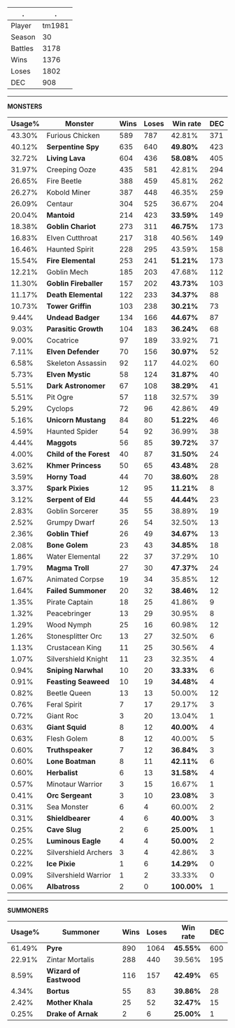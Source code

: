 .|.
|-|-
Player|tm1981
Season|30
Battles|3178
Wins|1376
Loses|1802
DEC|908

---
**MONSTERS**

Usage%|Monster|Wins|Loses|Win rate|DEC|
-|-|-|-|-|-|
43.30%|Furious Chicken|589|787|42.81%|371|
40.12%|**Serpentine Spy**|635|640|**49.80%**|423|
32.72%|**Living Lava**|604|436|**58.08%**|405|
31.97%|Creeping Ooze|435|581|42.81%|294|
26.65%|Fire Beetle|388|459|45.81%|262|
26.27%|Kobold Miner|387|448|46.35%|259|
26.09%|Centaur|304|525|36.67%|204|
20.04%|**Mantoid**|214|423|**33.59%**|149|
18.38%|**Goblin Chariot**|273|311|**46.75%**|173|
16.83%|Elven Cutthroat|217|318|40.56%|149|
16.46%|Haunted Spirit|228|295|43.59%|158|
15.54%|**Fire Elemental**|253|241|**51.21%**|173|
12.21%|Goblin Mech|185|203|47.68%|112|
11.30%|**Goblin Fireballer**|157|202|**43.73%**|103|
11.17%|**Death Elemental**|122|233|**34.37%**|88|
10.73%|**Tower Griffin**|103|238|**30.21%**|73|
9.44%|**Undead Badger**|134|166|**44.67%**|87|
9.03%|**Parasitic Growth**|104|183|**36.24%**|68|
9.00%|Cocatrice|97|189|33.92%|71|
7.11%|**Elven Defender**|70|156|**30.97%**|52|
6.58%|Skeleton Assassin|92|117|44.02%|60|
5.73%|**Elven Mystic**|58|124|**31.87%**|40|
5.51%|**Dark Astronomer**|67|108|**38.29%**|41|
5.51%|Pit Ogre|57|118|32.57%|39|
5.29%|Cyclops|72|96|42.86%|49|
5.16%|**Unicorn Mustang**|84|80|**51.22%**|46|
4.59%|Haunted Spider|54|92|36.99%|38|
4.44%|**Maggots**|56|85|**39.72%**|37|
4.00%|**Child of the Forest**|40|87|**31.50%**|24|
3.62%|**Khmer Princess**|50|65|**43.48%**|28|
3.59%|**Horny Toad**|44|70|**38.60%**|28|
3.37%|**Spark Pixies**|12|95|**11.21%**|8|
3.12%|**Serpent of Eld**|44|55|**44.44%**|23|
2.83%|Goblin Sorcerer|35|55|38.89%|19|
2.52%|Grumpy Dwarf|26|54|32.50%|13|
2.36%|**Goblin Thief**|26|49|**34.67%**|13|
2.08%|**Bone Golem**|23|43|**34.85%**|18|
1.86%|Water Elemental|22|37|37.29%|10|
1.79%|**Magma Troll**|27|30|**47.37%**|24|
1.67%|Animated Corpse|19|34|35.85%|12|
1.64%|**Failed Summoner**|20|32|**38.46%**|12|
1.35%|Pirate Captain|18|25|41.86%|9|
1.32%|Peacebringer|13|29|30.95%|8|
1.29%|Wood Nymph|25|16|60.98%|12|
1.26%|Stonesplitter Orc|13|27|32.50%|6|
1.13%|Crustacean King|11|25|30.56%|4|
1.07%|Silvershield Knight|11|23|32.35%|4|
0.94%|**Sniping Narwhal**|10|20|**33.33%**|6|
0.91%|**Feasting Seaweed**|10|19|**34.48%**|4|
0.82%|Beetle Queen|13|13|50.00%|12|
0.76%|Feral Spirit|7|17|29.17%|3|
0.72%|Giant Roc|3|20|13.04%|1|
0.63%|**Giant Squid**|8|12|**40.00%**|4|
0.63%|Flesh Golem|8|12|40.00%|5|
0.60%|**Truthspeaker**|7|12|**36.84%**|3|
0.60%|**Lone Boatman**|8|11|**42.11%**|6|
0.60%|**Herbalist**|6|13|**31.58%**|4|
0.57%|Minotaur Warrior|3|15|16.67%|1|
0.41%|**Orc Sergeant**|3|10|**23.08%**|3|
0.31%|Sea Monster|6|4|60.00%|2|
0.31%|**Shieldbearer**|4|6|**40.00%**|3|
0.25%|**Cave Slug**|2|6|**25.00%**|1|
0.25%|**Luminous Eagle**|4|4|**50.00%**|2|
0.22%|Silvershield Archers|3|4|42.86%|3|
0.22%|**Ice Pixie**|1|6|**14.29%**|0|
0.09%|Silvershield Warrior|1|2|33.33%|0|
0.06%|**Albatross**|2|0|**100.00%**|1|

---
**SUMMONERS**

Usage%|Summoner|Wins|Loses|Win rate|DEC|
-|-|-|-|-|-|
61.49%|**Pyre**|890|1064|**45.55%**|600|
22.91%|Zintar Mortalis|288|440|39.56%|195|
8.59%|**Wizard of Eastwood**|116|157|**42.49%**|65|
4.34%|**Bortus**|55|83|**39.86%**|28|
2.42%|**Mother Khala**|25|52|**32.47%**|15|
0.25%|**Drake of Arnak**|2|6|**25.00%**|1|
